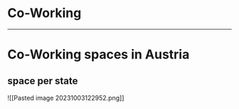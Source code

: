 # Co-Working

---
# Co-Working spaces in Austria
## space per state

![[Pasted image 20231003122952.png]]
